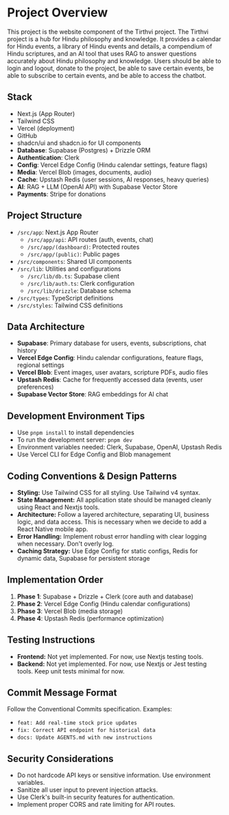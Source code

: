 # Project Overview

This project is the website component of the Tirthvi project. The Tirthvi project is a hub for Hindu philosophy and knowledge. It provides a calendar for Hindu events,
a library of Hindu events and details, a compendium of Hindu scriptures, and an AI tool that uses RAG to answer questions accurately about Hindu philosophy and knowledge.
Users should be able to login and logout, donate to the project, be able to save certain events, be able to subscribe to certain events, and be able to access the chatbot.

## Stack

- Next.js (App Router)
- Tailwind CSS
- Vercel (deployment)
- GitHub
- shadcn/ui and shadcn.io for UI components
- **Database**: Supabase (Postgres) + Drizzle ORM
- **Authentication**: Clerk
- **Config**: Vercel Edge Config (Hindu calendar settings, feature flags)
- **Media**: Vercel Blob (images, documents, audio)
- **Cache**: Upstash Redis (user sessions, AI responses, heavy queries)
- **AI**: RAG + LLM (OpenAI API) with Supabase Vector Store
- **Payments**: Stripe for donations

## Project Structure

- `/src/app`: Next.js App Router
    - `/src/app/api`: API routes (auth, events, chat)
    - `/src/app/(dashboard)`: Protected routes
    - `/src/app/(public)`: Public pages
- `/src/components`: Shared UI components
- `/src/lib`: Utilities and configurations
    - `/src/lib/db.ts`: Supabase client
    - `/src/lib/auth.ts`: Clerk configuration
    - `/src/lib/drizzle`: Database schema
- `/src/types`: TypeScript definitions
- `/src/styles`: Tailwind CSS definitions

## Data Architecture

- **Supabase**: Primary database for users, events, subscriptions, chat history
- **Vercel Edge Config**: Hindu calendar configurations, feature flags, regional settings
- **Vercel Blob**: Event images, user avatars, scripture PDFs, audio files
- **Upstash Redis**: Cache for frequently accessed data (events, user preferences)
- **Supabase Vector Store**: RAG embeddings for AI chat

## Development Environment Tips

- Use `pnpm install` to install dependencies
- To run the development server: `pnpm dev`
- Environment variables needed: Clerk, Supabase, OpenAI, Upstash Redis
- Use Vercel CLI for Edge Config and Blob management

## Coding Conventions & Design Patterns

- **Styling:** Use Tailwind CSS for all styling. Use Tailwind v4 syntax.
- **State Management:** All application state should be managed cleanly using React and Nextjs tools.
- **Architecture:** Follow a layered architecture, separating UI, business logic, and data access. This is necessary when we decide to add a React Native mobile app.
- **Error Handling:** Implement robust error handling with clear logging when necessary. Don't overly log.
- **Caching Strategy:** Use Edge Config for static configs, Redis for dynamic data, Supabase for persistent storage

## Implementation Order

1. **Phase 1**: Supabase + Drizzle + Clerk (core auth and database)
2. **Phase 2**: Vercel Edge Config (Hindu calendar configurations)
3. **Phase 3**: Vercel Blob (media storage)
4. **Phase 4**: Upstash Redis (performance optimization)

## Testing Instructions

- **Frontend:** Not yet implemented. For now, use Nextjs testing tools.
- **Backend:** Not yet implemented. For now, use Nextjs or Jest testing tools.
Keep unit tests minimal for now.

## Commit Message Format

Follow the Conventional Commits specification. Examples:
- `feat: Add real-time stock price updates`
- `fix: Correct API endpoint for historical data`
- `docs: Update AGENTS.md with new instructions`

## Security Considerations

- Do not hardcode API keys or sensitive information. Use environment variables.
- Sanitize all user input to prevent injection attacks.
- Use Clerk's built-in security features for authentication.
- Implement proper CORS and rate limiting for API routes.
